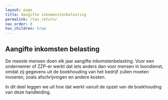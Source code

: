 ```yaml
---
layout: page
title: Aangifte inkomenstenbelasting
permalink: /tax_return/
nav_order: 8
has_children: true
---
```


## Aangifte inkomsten belasting
De meeste mensen doen elk jaar aangifte inkomstenbelasting. Voor een ondernemer of ZZP-er werkt dat
iets anders dan voor mensen in loondienst, omdat zij gegevens uit de boekhouding van het bedrijf 
zullen moeten invoeren, zoals afschrijvingen en andere kosten.

In dit deel leggen we uit hoe dat werkt vanuit de opzet van de boekhouding van deze handleiding.



